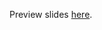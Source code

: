 Preview slides [here](http://htmlpreview.github.io/?https://github.com/d-noe/question_llm/presentations/slides.html).
